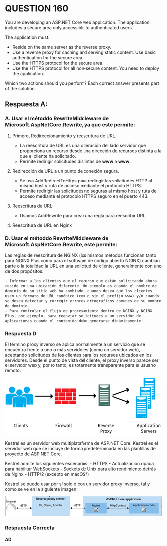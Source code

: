 # QUESTION 160

You are developing an ASP.NET Core web application. The application includes a secure area only accessible to authenticated users.

The application must:
   - Reside on the same server as the reverse proxy.
   - Use a reverse proxy for caching and serving static content. Use basic authentication for the secure area.
   - Use the HTTPS protocol for the secure area.
   - Use the HTTPS protocol for all non-secure content.
You need to deploy the application.

Which two actions should you perform? Each correct answer presents part of the solution.


## Respuesta A:

### A. Usar el métoddo RewriteMiddleware de Microsoft.AspNetCore.Rewrite, ya que este permite:

1. Primero, Redireccionamiento y reescritura de URL.
    - La reescritura de URL es una operación del lado servidor que proporciona un recurso desde una dirección de recursos distinta a la que el cliente ha solicitado.
    - Permite redirigir solicitudes distintas de **www** a **www**.


2. Redirección de URL a un punto de conexión segura.

    - Se usa AddRedirectToHttps para redirigir las solicitudes HTTP al mismo host y ruta de acceso mediante el protocolo HTTPS.
    - Permite redirigir las solicitudes no seguras al mismo host y ruta de acceso mediante el protocolo HTTPS seguro en el puerto 443.


3. Reescritura de URL:

    - Usamos AddRewrite para crear una regla para reescribir URL.


4. Reescritura de URL en Nginx

### D. Usar el métoddo RewriteMiddleware de Microsoft.AspNetCore.Rewrite, este permite:

Las reglas de reescritura de NGINX (los mismos métodos funcionan tanto para NGINX Plus como para el software de código abierto NGINX) cambian parte o la totalidad la URL en una solicitud de cliente, generalmente con uno de dos propósitos:

    - Informar a los clientes que el recurso que están solicitando ahora reside en una ubicación diferente. Un ejemplo es cuando el nombre de dominio de su sitio web ha cambiado, cuando desea que los clientes usen un formato de URL canónico (con o sin el prefijo www) y/o cuando se desea detectar y corregir errores ortográficos comunes de su nombre de dominio.
    - Para controlar el flujo de procesamiento dentro de NGINX y NGINX Plus, por ejemplo, para reenviar solicitudes a un servidor de aplicaciones cuando el contenido debe generarse dinámicamente.

### Respuesta D

El término proxy inverso se aplica normalmente a un servicio que se encuentra frente a uno o más servidores (como un servidor web), aceptando solicitudes de los clientes para los recursos ubicados en los servidores. Desde el punto de vista del cliente, el proxy inverso parece ser el servidor web y, por lo tanto, es totalmente transparente para el usuario remoto.

![alt text](images/Fig-1.jpg "Mostrando la representación gráfica de un proxy inverso")

Kestrel es un servidor web multiplataforma de ASP.NET Core. Kestrel es el servidor web que se incluye de forma predeterminada en las plantillas de proyecto de ASP.NET Core.

Kestrel admite los siguientes escenarios:
    - HTTPS
    - Actualización opaca para habilitar WebSockets
    - Sockets de Unix para alto rendimiento detrás de Nginx
    - HTTP/2 (excepto en macOS†)

Kestrel se puede usar por sí solo o con un servidor proxy inverso, tal y como se ve en la siguiente imagen:

![alt text](images/Fig-2.jpg "Mostrando la representación gráfica de Kestre como proxy inverso")



### Respuesta Correcta

#### **AD**